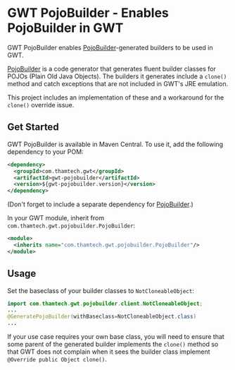 GWT PojoBuilder - Enables PojoBuilder in GWT
============================================

GWT PojoBuilder enables [PojoBuilder](http://github.com/mkarneim/pojobuilder)-generated
builders to be used in GWT.

[PojoBuilder](http://github.com/mkarneim/pojobuilder) is a code generator
that generates fluent builder classes for POJOs (Plain Old Java Objects). The
builders it generates include a `clone()` method and catch exceptions that
are not included in GWT's JRE emulation.

This project includes an implementation of these and a workaround for the
`clone()` override issue.

Get Started
-----------

GWT PojoBuilder is available in Maven Central.
To use it, add the following dependency to your POM:

```xml
<dependency>
  <groupId>com.thamtech.gwt</groupId>
  <artifactId>gwt-pojobuilder</artifactId>
  <version>${gwt-pojobuilder.version}</version>
</dependency>
```

(Don't forget to include a separate dependency for
[PojoBuilder](http://github.com/mkarneim/pojobuilder).)

In your GWT module, inherit from `com.thamtech.gwt.pojobuilder.PojoBuilder`:

```xml
<module>
  <inherits name="com.thamtech.gwt.pojobuilder.PojoBuilder"/>
</module>
```

Usage
-----

Set the baseclass of your builder classes to `NotCloneableObject`:

```java
import com.thamtech.gwt.pojobuilder.client.NotCloneableObject;
...
@GeneratePojoBuilder(withBaseclass=NotCloneableObject.class)
...
```

If your use case requires your own base class, you will need to ensure that
some parent of the generated builder implements the `clone()` method so that
GWT does not complain when it sees the builder class implement
`@Override public Object clone()`.
